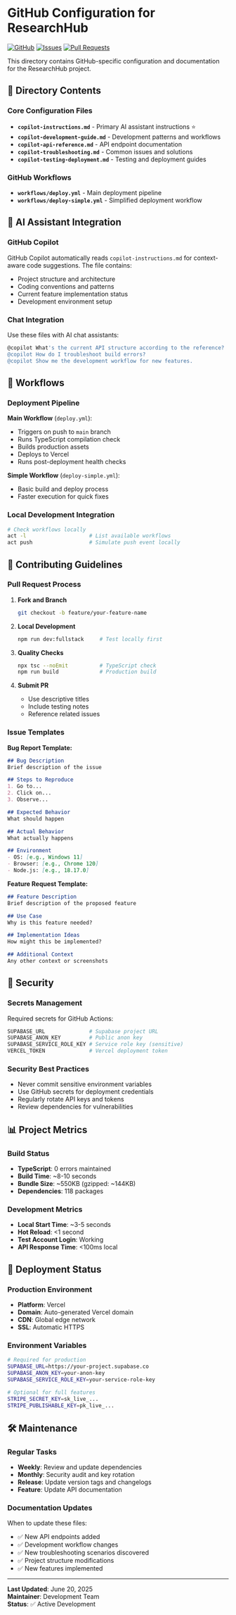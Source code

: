 # GitHub Configuration for ResearchHub

[![GitHub](https://img.shields.io/badge/GitHub-ResearchHub-blue)](https://github.com/Mohmmed-alwakid/researchhub-saas)
[![Issues](https://img.shields.io/github/issues/Mohmmed-alwakid/researchhub-saas)](https://github.com/Mohmmed-alwakid/researchhub-saas/issues)
[![Pull Requests](https://img.shields.io/github/issues-pr/Mohmmed-alwakid/researchhub-saas)](https://github.com/Mohmmed-alwakid/researchhub-saas/pulls)

This directory contains GitHub-specific configuration and documentation for the ResearchHub project.

## 📁 Directory Contents

### Core Configuration Files

- **`copilot-instructions.md`** - Primary AI assistant instructions ⭐
- **`copilot-development-guide.md`** - Development patterns and workflows
- **`copilot-api-reference.md`** - API endpoint documentation
- **`copilot-troubleshooting.md`** - Common issues and solutions
- **`copilot-testing-deployment.md`** - Testing and deployment guides

### GitHub Workflows

- **`workflows/deploy.yml`** - Main deployment pipeline
- **`workflows/deploy-simple.yml`** - Simplified deployment workflow

## 🤖 AI Assistant Integration

### GitHub Copilot

GitHub Copilot automatically reads `copilot-instructions.md` for context-aware code suggestions. The file contains:

- Project structure and architecture
- Coding conventions and patterns
- Current feature implementation status
- Development environment setup

### Chat Integration

Use these files with AI chat assistants:

```bash
@copilot What's the current API structure according to the reference?
@copilot How do I troubleshoot build errors?
@copilot Show me the development workflow for new features.
```

## 🔄 Workflows

### Deployment Pipeline

**Main Workflow** (`deploy.yml`):
- Triggers on push to `main` branch
- Runs TypeScript compilation check
- Builds production assets
- Deploys to Vercel
- Runs post-deployment health checks

**Simple Workflow** (`deploy-simple.yml`):
- Basic build and deploy process
- Faster execution for quick fixes

### Local Development Integration

```bash
# Check workflows locally
act -l                    # List available workflows
act push                  # Simulate push event locally
```

## 📝 Contributing Guidelines

### Pull Request Process

1. **Fork and Branch**
   ```bash
   git checkout -b feature/your-feature-name
   ```

2. **Local Development**
   ```bash
   npm run dev:fullstack     # Test locally first
   ```

3. **Quality Checks**
   ```bash
   npx tsc --noEmit          # TypeScript check
   npm run build             # Production build
   ```

4. **Submit PR**
   - Use descriptive titles
   - Include testing notes
   - Reference related issues

### Issue Templates

**Bug Report Template:**
```markdown
## Bug Description
Brief description of the issue

## Steps to Reproduce
1. Go to...
2. Click on...
3. Observe...

## Expected Behavior
What should happen

## Actual Behavior
What actually happens

## Environment
- OS: [e.g., Windows 11]
- Browser: [e.g., Chrome 120]
- Node.js: [e.g., 18.17.0]
```

**Feature Request Template:**
```markdown
## Feature Description
Brief description of the proposed feature

## Use Case
Why is this feature needed?

## Implementation Ideas
How might this be implemented?

## Additional Context
Any other context or screenshots
```

## 🔐 Security

### Secrets Management

Required secrets for GitHub Actions:

```bash
SUPABASE_URL              # Supabase project URL
SUPABASE_ANON_KEY         # Public anon key
SUPABASE_SERVICE_ROLE_KEY # Service role key (sensitive)
VERCEL_TOKEN              # Vercel deployment token
```

### Security Best Practices

- Never commit sensitive environment variables
- Use GitHub secrets for deployment credentials
- Regularly rotate API keys and tokens
- Review dependencies for vulnerabilities

## 📊 Project Metrics

### Build Status

- **TypeScript**: 0 errors maintained
- **Build Time**: ~8-10 seconds
- **Bundle Size**: ~550KB (gzipped: ~144KB)
- **Dependencies**: 118 packages

### Development Metrics

- **Local Start Time**: ~3-5 seconds
- **Hot Reload**: <1 second
- **Test Account Login**: Working
- **API Response Time**: <100ms local

## 🚀 Deployment Status

### Production Environment

- **Platform**: Vercel
- **Domain**: Auto-generated Vercel domain
- **CDN**: Global edge network
- **SSL**: Automatic HTTPS

### Environment Variables

```bash
# Required for production
SUPABASE_URL=https://your-project.supabase.co
SUPABASE_ANON_KEY=your-anon-key
SUPABASE_SERVICE_ROLE_KEY=your-service-role-key

# Optional for full features
STRIPE_SECRET_KEY=sk_live_...
STRIPE_PUBLISHABLE_KEY=pk_live_...
```

## 🛠️ Maintenance

### Regular Tasks

- **Weekly**: Review and update dependencies
- **Monthly**: Security audit and key rotation
- **Release**: Update version tags and changelogs
- **Feature**: Update API documentation

### Documentation Updates

When to update these files:
- ✅ New API endpoints added
- ✅ Development workflow changes
- ✅ New troubleshooting scenarios discovered
- ✅ Project structure modifications
- ✅ New features implemented

---

**Last Updated**: June 20, 2025  
**Maintainer**: Development Team  
**Status**: ✅ Active Development